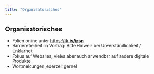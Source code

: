 ```yaml
---
title: "Organisatorisches"
---
```

## Organisatorisches

- Folien online unter <a href="https://jkphl.is/slides/ipsn/a11y" target="_top" rel="noopener">https://<strong>jk.is/ipsn</strong></a>
- Barrierefreiheit im Vortrag: Bitte Hinweis bei Unverständlichkeit / Unklarheit
- Fokus auf Websites, vieles aber auch anwendbar auf andere digitale Produkte
- Wortmeldungen jederzeit gerne!
